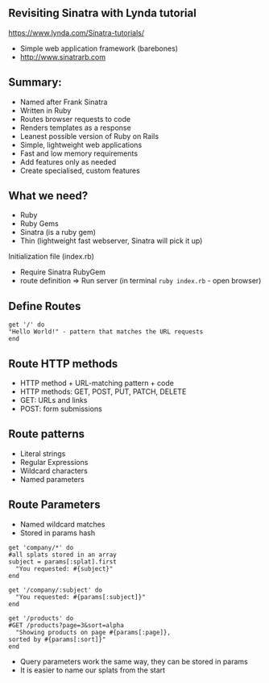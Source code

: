 ## Revisiting Sinatra with Lynda tutorial

https://www.lynda.com/Sinatra-tutorials/

* Simple web application framework (barebones)
* http://www.sinatrarb.com

## Summary:

* Named after Frank Sinatra
* Written in Ruby
* Routes browser requests to code
* Renders templates as a response
* Leanest possible version of Ruby on Rails
* Simple, lightweight web applications
* Fast and low memory requirements
* Add features only as needed
* Create specialised, custom features

## What we need?
- Ruby
- Ruby Gems
- Sinatra (is a ruby gem)
- Thin (lightweight fast webserver, Sinatra will pick it up)

Initialization file (index.rb)
- Require Sinatra RubyGem
- route definition
=> Run server (in terminal ```ruby index.rb``` - open browser)

## Define Routes
```
get '/' do
"Hello World!" - pattern that matches the URL requests
end
```

## Route HTTP methods
- HTTP method + URL-matching pattern + code
- HTTP methods: GET, POST, PUT, PATCH, DELETE
- GET: URLs and links
- POST: form submissions

## Route patterns
- Literal strings
- Regular Expressions
- Wildcard characters
- Named parameters

## Route Parameters
- Named wildcard matches
- Stored in params hash

```
get 'company/*' do
#all splats stored in an array
subject = params[:splat].first
  "You requested: #{subject}"
end

get '/company/:subject' do
  "You requested: #{params[:subject]}"
end

get '/products' do
#GET /products?page=3&sort=alpha
  "Showing products on page #{params[:page]},
sorted by #{params[:sort]}"
end
```
- Query parameters work the same way, they can be stored in params
- It is easier to name our splats from the start

